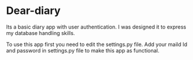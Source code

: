 # Dear-diary

  Its a basic diary app with user authentication. I was designed it to express my database handling skills. 
  
  To use this app first you need to edit the settings.py file. Add your maild Id and password in settings.py file to make this app as functional. 
